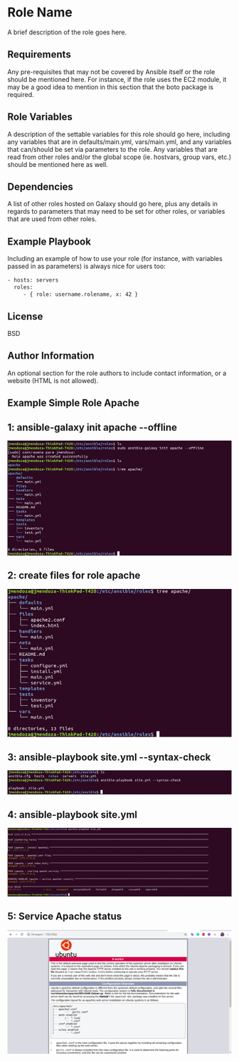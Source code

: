 Role Name
=========

A brief description of the role goes here.

Requirements
------------

Any pre-requisites that may not be covered by Ansible itself or the role should be mentioned here. For instance, if the role uses the EC2 module, it may be a good idea to mention in this section that the boto package is required.

Role Variables
--------------

A description of the settable variables for this role should go here, including any variables that are in defaults/main.yml, vars/main.yml, and any variables that can/should be set via parameters to the role. Any variables that are read from other roles and/or the global scope (ie. hostvars, group vars, etc.) should be mentioned here as well.

Dependencies
------------

A list of other roles hosted on Galaxy should go here, plus any details in regards to parameters that may need to be set for other roles, or variables that are used from other roles.

Example Playbook
----------------

Including an example of how to use your role (for instance, with variables passed in as parameters) is always nice for users too:

    - hosts: servers
      roles:
         - { role: username.rolename, x: 42 }

License
-------

BSD

Author Information
------------------

An optional section for the role authors to include contact information, or a website (HTML is not allowed).


Example Simple Role Apache
------------------

## 1: ansible-galaxy init apache --offline

![Screenshot](/Prtsc/Ansible_14.png)

## 2: create files for role apache

![Screenshot](/Prtsc/Ansible_14.1.png)

## 3: ansible-playbook site.yml --syntax-check

![Screenshot](/Prtsc/Ansible_14.2.png)

## 4: ansible-playbook site.yml

![Screenshot](/Prtsc/Ansible_14.3.png)

## 5: Service Apache status

![Screenshot](/Prtsc/Ansible_14.4.png)



